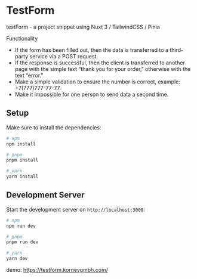 # TestForm

testForm - a project snippet using Nuxt 3 / TailwindCSS / Pinia

Functionality

- If the form has been filled out, then the data is transferred to a third-party service via a POST request.
- If the response is successful, then the client is transferred to another page with the simple text “thank you for your order,” otherwise with the text “error.”
- Make a simple validation to ensure the number is correct, example: +7(777)777-77-77.
- Make it impossible for one person to send data a second time.



## Setup

Make sure to install the dependencies:

```bash
# npm
npm install

# pnpm
pnpm install

# yarn
yarn install
```

## Development Server

Start the development server on `http://localhost:3000`:

```bash
# npm
npm run dev

# pnpm
pnpm run dev

# yarn
yarn dev
```
 demo: https://testform.kornevgmbh.com/
